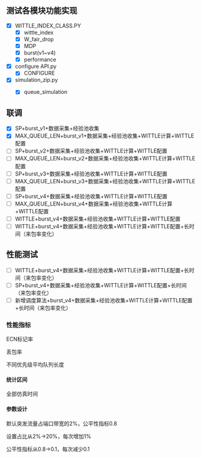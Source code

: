 ## 测试各模块功能实现

- [x] WITTLE_INDEX_CLASS.PY
  - [x] wittle_index
  - [x] W_fair_drop
  - [x] MDP
  - [x] burst(v1~v4)
  - [x] performance
- [x] configure API.py
  - [x] CONFIGURE
- [x] simulation_zip.py
  - [x] queue_simulation



## 联调

- [x] SP+burst_v1+数据采集+经验池收集
- [x] MAX_QUEUE_LEN+burst_v1+数据采集+经验池收集+WITTLE计算+WITTLE配置
- [ ] SP+burst_v2+数据采集+经验池收集+WITTLE计算+WITTLE配置
- [ ] MAX_QUEUE_LEN+burst_v2+数据采集+经验池收集+WITTLE计算+WITTLE配置
- [ ] SP+burst_v3+数据采集+经验池收集+WITTLE计算+WITTLE配置
- [ ] MAX_QUEUE_LEN+burst_v3+数据采集+经验池收集+WITTLE计算+WITTLE配置
- [ ] SP+burst_v4+数据采集+经验池收集+WITTLE计算+WITTLE配置
- [ ] MAX_QUEUE_LEN+burst_v4+数据采集+经验池收集+WITTLE计算+WITTLE配置
- [ ] WITTLE+burst_v4+数据采集+经验池收集+WITTLE计算+WITTLE配置
- [ ] WITTLE+burst_v4+数据采集+经验池收集+WITTLE计算+WITTLE配置+长时间（来包率变化）

## 性能测试

- [ ] WITTLE+burst_v4+数据采集+经验池收集+WITTLE计算+WITTLE配置+长时间（来包率变化）
- [ ] SP+burst_v4+数据采集+经验池收集+WITTLE计算+WITTLE配置+长时间（来包率变化）
- [ ] 新增调度算法+burst_v4+数据采集+经验池收集+WITTLE计算+WITTLE配置+长时间（来包率变化）

### 性能指标

ECN标记率

丢包率

不同优先级平均队列长度

#### 统计区间

全部仿真时间

#### 参数设计

默认突发流量占端口带宽的2%，公平性指标0.8

设置占比从2%->20%，每次增加1%

公平性指标从0.8->0.1，每次减少0.1




